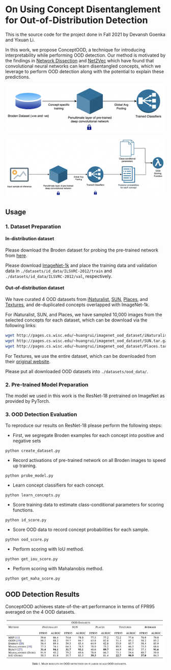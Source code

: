 # On Using Concept Disentanglement for Out-of-Distribution Detection

This is the source code for the project done in Fall 2021 by Devansh Goenka and Yixuan Li.

In this work, we propose ConceptOOD, a technique for introducing interpretability while performing OOD detection.
Our method is motivated by the findings in [Network Dissection](http://netdissect.csail.mit.edu/final-network-dissection.pdf) and [Net2Vec](https://openaccess.thecvf.com/content_cvpr_2018/papers/Fong_Net2Vec_Quantifying_and_CVPR_2018_paper.pdf) which have found that convolutional neural networks can learn disentangled concepts, which we leverage to perform OOD detection along with the potential to explain these predictions. 

![pipelines](figs/train.png)

![pipelines](figs/inference.png)

## Usage

### 1. Dataset Preparation

#### In-distribution dataset

Please download the Broden dataset for probing the pre-trained network from [here](https://github.com/CSAILVision/NetDissect/blob/release1/script/dlbroden.sh).

Please download [ImageNet-1k](http://www.image-net.org/challenges/LSVRC/2012/index) and place the training data and validation data in
`./datasets/id_data/ILSVRC-2012/train` and  `./datasets/id_data/ILSVRC-2012/val`, respectively.

#### Out-of-distribution dataset

We have curated 4 OOD datasets from 
[iNaturalist](https://arxiv.org/pdf/1707.06642.pdf), 
[SUN](https://vision.princeton.edu/projects/2010/SUN/paper.pdf), 
[Places](http://places2.csail.mit.edu/PAMI_places.pdf), 
and [Textures](https://arxiv.org/pdf/1311.3618.pdf), 
and de-duplicated concepts overlapped with ImageNet-1k.

For iNaturalist, SUN, and Places, we have sampled 10,000 images from the selected concepts for each dataset,
which can be download via the following links:
```bash
wget http://pages.cs.wisc.edu/~huangrui/imagenet_ood_dataset/iNaturalist.tar.gz
wget http://pages.cs.wisc.edu/~huangrui/imagenet_ood_dataset/SUN.tar.gz
wget http://pages.cs.wisc.edu/~huangrui/imagenet_ood_dataset/Places.tar.gz
```

For Textures, we use the entire dataset, which can be downloaded from their
[original website](https://www.robots.ox.ac.uk/~vgg/data/dtd/).

Please put all downloaded OOD datasets into `./datasets/ood_data/`.

### 2. Pre-trained Model Preparation

The model we used in this work is the ResNet-18 pretrained on ImageNet as provided by PyTorch.

### 3. OOD Detection Evaluation

To reproduce our results on ResNet-18 please perform the following steps:

* First, we segregate Broden examples for each concept into positive and negative sets
```
python create_dataset.py
```

* Record activations of pre-trained network on all Broden images to speed up training.
```
python probe_model.py
```

* Learn concept classifiers for each concept.
```
python learn_concepts.py
```

* Score training data to estimate class-conditional parameters for scoring functions.
```
python id_score.py
```

* Score OOD data to record concept probabilities for each sample.
```
python ood_score.py
```

* Perform scoring with IoU method.
```
python get_iou_score.py
```

* Perform scoring with Mahalanobis method.
```
python get_maha_score.py
```


## OOD Detection Results

ConceptOOD achieves state-of-the-art performance in terms of FPR95 averaged on the 4 OOD datasets.

![results](figs/result.png)